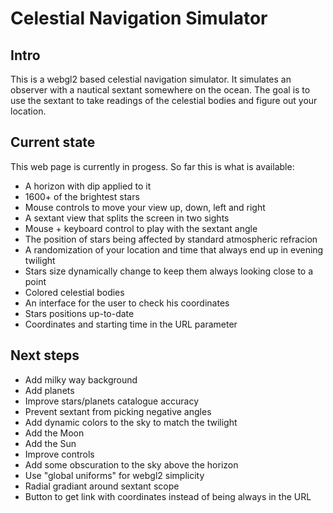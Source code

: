 # Celestial Navigation Simulator

## Intro

This is a webgl2 based celestial navigation simulator. It simulates an observer with a nautical sextant somewhere on the ocean. The goal is to use the sextant to take readings of the celestial bodies and figure out your location.

## Current state

This web page is currently in progess. So far this is what is available: 
- A horizon with dip applied to it
- 1600+ of the brightest stars
- Mouse controls to move your view up, down, left and right
- A sextant view that splits the screen in two sights
- Mouse + keyboard control to play with the sextant angle
- The position of stars being affected by standard atmospheric refracion
- A randomization of your location and time that always end up in evening twilight
- Stars size dynamically change to keep them always looking close to a point
- Colored celestial bodies
- An interface for the user to check his coordinates
- Stars positions up-to-date
- Coordinates and starting time in the URL parameter

## Next steps

- Add milky way background
- Add planets
- Improve stars/planets catalogue accuracy
- Prevent sextant from picking negative angles
- Add dynamic colors to the sky to match the twilight
- Add the Moon
- Add the Sun
- Improve controls
- Add some obscuration to the sky above the horizon
- Use "global uniforms" for webgl2 simplicity
- Radial gradiant around sextant scope
- Button to get link with coordinates instead of being always in the URL
